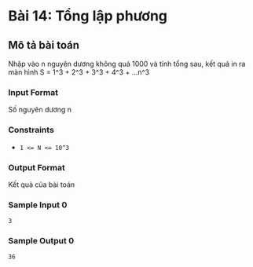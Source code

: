# Bài 14: Tổng lập phương

## Mô tả bài toán
Nhập vào n nguyên dương không quá 1000 và tính tổng sau, kết quả in ra màn hình S = 1^3 + 2^3 + 3^3 + 4^3 + ...n^3

### Input Format
Số nguyên dương n

### Constraints
- `1 <= N <= 10^3`

### Output Format
Kết quả của bài toán

### Sample Input 0
```
3
```
### Sample Output 0
```
36
```